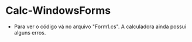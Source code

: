 # Calc-WindowsForms

- Para ver o código vá no arquivo "Form1.cs". A calculadora ainda possui alguns erros.
